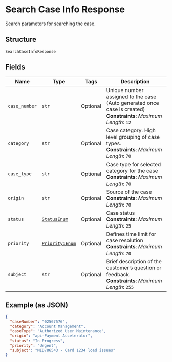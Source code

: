 
# Search Case Info Response

Search parameters for searching the case.

## Structure

`SearchCaseInfoResponse`

## Fields

| Name | Type | Tags | Description |
|  --- | --- | --- | --- |
| `case_number` | `str` | Optional | Unique number assigned to the case (Auto generated once case is created)<br>**Constraints**: *Maximum Length*: `12` |
| `category` | `str` | Optional | Case category. High level grouping of case types.<br>**Constraints**: *Maximum Length*: `70` |
| `case_type` | `str` | Optional | Case type for selected category for the case<br>**Constraints**: *Maximum Length*: `70` |
| `origin` | `str` | Optional | Source of the case<br>**Constraints**: *Maximum Length*: `70` |
| `status` | [`StatusEnum`](../../doc/models/status-enum.md) | Optional | Case status<br>**Constraints**: *Maximum Length*: `25` |
| `priority` | [`Priority1Enum`](../../doc/models/priority-1-enum.md) | Optional | Defines time limit for case resolution<br>**Constraints**: *Maximum Length*: `70` |
| `subject` | `str` | Optional | Brief description of the customer’s question or feedback.<br>**Constraints**: *Maximum Length*: `255` |

## Example (as JSON)

```json
{
  "caseNumber": "02567576",
  "category": "Account Management",
  "caseType": "Authorized User Maintenance",
  "origin": "api-Payment Accelerator",
  "status": "In Progress",
  "priority": "Urgent",
  "subject": "MID786543 - Card 1234 load issues"
}
```

